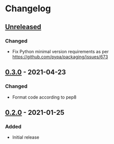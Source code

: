 # Changelog

## [Unreleased][]

[Unreleased]: https://github.com/k6io/chaostoolkit-k6/compare/0.3.3...HEAD

### Changed

- Fix Python minimal version requirements as per https://github.com/pypa/packaging/issues/673

## [0.3.0][] - 2021-04-23

[0.3.0]: https://github.com/k6io/chaostoolkit-k6/tree/0.3.0

### Changed

-   Format code according to pep8

## [0.2.0][] - 2021-01-25

[0.2.0]: https://github.com/k6io/chaostoolkit-k6/tree/0.2.0

### Added

-   Initial release
